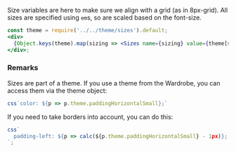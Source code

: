 Size variables are here to make sure we align with a grid (as in 8px-grid). All sizes are specified using `em`s, so are scaled based on the font-size.


```jsx noeditor
const theme = require('../../theme/sizes').default;
<div>
  {Object.keys(theme).map(sizing => <Sizes name={sizing} value={theme[sizing]} key={sizing} />)}
</div>;
```

### Remarks

Sizes are part of a theme. If you use a theme from the Wardrobe, you can access them via the theme object:

```js static
css`color: ${p => p.theme.paddingHorizontalSmall};`
```

If you need to take borders into account, you can do this:

```js static
css`
  padding-left: ${p => calc(${p.theme.paddingHorizontalSmall} - 1px)};
`;
```
